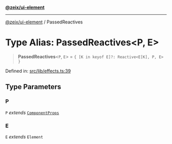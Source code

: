 [**@zeix/ui-element**](../README.md)

***

[@zeix/ui-element](../globals.md) / PassedReactives

# Type Alias: PassedReactives\<P, E\>

> **PassedReactives**\<`P`, `E`\> = `{ [K in keyof E]?: Reactive<E[K], P, E> }`

Defined in: [src/lib/effects.ts:39](https://github.com/zeixcom/ui-element/blob/0678e2841dfcc123c324a841983e7a648bd2315e/src/lib/effects.ts#L39)

## Type Parameters

### P

`P` *extends* [`ComponentProps`](ComponentProps.md)

### E

`E` *extends* `Element`
